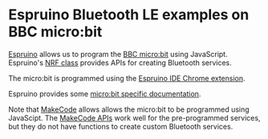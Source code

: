 # Espruino Bluetooth LE examples on BBC micro:bit 

[Espruino](https://www.espruino.com/) allows us to program the [BBC micro:bit](http://microbit.org/) using JavaScript. Espruino's [NRF class](https://www.espruino.com/Reference#NRF) provides APIs for creating Bluetooth services.

The micro:bit is programmed using the [Espruino IDE Chrome extension](https://chrome.google.com/webstore/detail/espruino-web-ide/bleoifhkdalbjfbobjackfdifdneehpo?hl=en).

Espruino provides some [micro:bit specific documentation](https://www.espruino.com/MicroBit).

Note that [MakeCode](https://makecode.microbit.org/) allows allows the micro:bit to be programmed using JavaScipt. The [MakeCode APIs](https://makecode.microbit.org/reference/bluetooth) work well for the pre-programmed services, but they do not have functions to create custom Bluetooth services.
